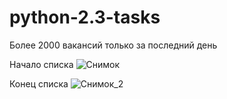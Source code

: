 # python-2.3-tasks
Более 2000 вакансий только за последний день

Начало списка
![Снимок](https://user-images.githubusercontent.com/104727697/210085541-2f1d2691-985c-4f3f-9f92-061b2bd40306.PNG)

Конец списка
![Снимок_2](https://user-images.githubusercontent.com/104727697/210085555-9a9fa144-83c7-4ae0-bf4a-d1941ce08399.PNG)

